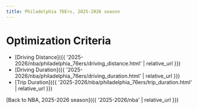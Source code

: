 ```yaml
---
title: Philadelphia 76Ers, 2025-2026 season
---
```


# Optimization Criteria
- [Driving Distance]({{ '2025-2026/nba/philadelphia_76ers/driving_distance.html' | relative_url }})
- [Driving Duration]({{ '2025-2026/nba/philadelphia_76ers/driving_duration.html' | relative_url }})
- [Trip Duration]({{ '2025-2026/nba/philadelphia_76ers/trip_duration.html' | relative_url }})

[Back to NBA, 2025-2026 season]({{ '2025-2026/nba' | relative_url }})
